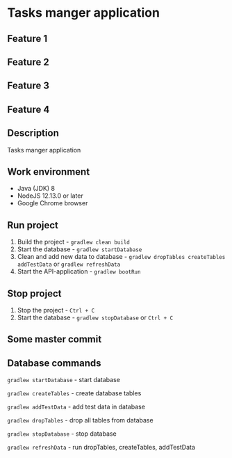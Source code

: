 # Tasks manger application

## Feature 1
## Feature 2
## Feature 3
## Feature 4

## Description
Tasks manger application

## Work environment
+ Java (JDK) 8
+ NodeJS 12.13.0 or later
+ Google Chrome browser

## Run project
1. Build the project - ``gradlew clean build``
2. Start the database - ``gradlew startDatabase``
3. Clean and add new data to database - ``gradlew dropTables createTables addTestData`` or ``gradlew refreshData``
4. Start the API-application - ``gradlew bootRun``

## Stop project
1. Stop the project - ``Ctrl + C``
2. Start the database - ``gradlew stopDatabase`` or ``Ctrl + C``

## Some master commit

## Database commands
``gradlew startDatabase`` - start database

``gradlew createTables`` - create database tables

``gradlew addTestData`` - add test data in database

``gradlew dropTables`` - drop all tables from database

``gradlew stopDatabase`` - stop database

``gradlew refreshData`` - run dropTables, createTables, addTestData
